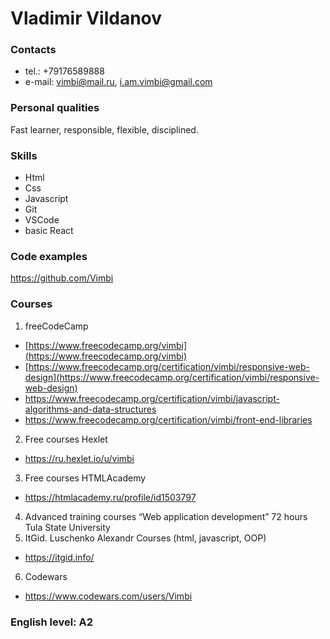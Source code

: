 # Vladimir Vildanov

### Contacts
- tel.: +79176589888
- e-mail: vimbi@mail.ru, i.am.vimbi@gmail.com

### Personal qualities
Fast learner, responsible, flexible, disciplined.

### Skills
- Html
- Css
- Javascript
- Git
- VSCode
- basic React

### Code examples
https://github.com/Vimbi

### Courses
1. freeCodeCamp
- [https://www.freecodecamp.org/vimbi](https://www.freecodecamp.org/vimbi)
- [https://www.freecodecamp.org/certification/vimbi/responsive-web-design](https://www.freecodecamp.org/certification/vimbi/responsive-web-design)
- https://www.freecodecamp.org/certification/vimbi/javascript-algorithms-and-data-structures
- https://www.freecodecamp.org/certification/vimbi/front-end-libraries
2. Free courses Hexlet
- https://ru.hexlet.io/u/vimbi
3. Free courses HTMLAcademy
- https://htmlacademy.ru/profile/id1503797
4. Advanced training courses “Web application development” 72 hours <br/> Tula State University
5. ItGid. Luschenko Alexandr Courses (html, javascript, OOP)
- https://itgid.info/
6. Codewars
- https://www.codewars.com/users/Vimbi

### English level: A2
